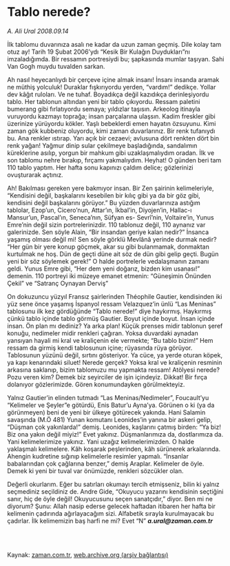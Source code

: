 # Tablo nerede?

*A. Ali Ural 2008.09.14*

<td class="columnist-detail">
<p>İlk tablomu duvarınıza asalı ne kadar da uzun zaman geçmiş. Dile kolay tam otuz ay! Tarih 19 Şubat 2006’ydı “Kesik Bir Kulağın Duydukları”nı imzaladığımda. Bir ressamın portresiydi bu; şapkasında mumlar taşıyan. Sahi Van Gogh muydu tuvalden sarkan.</p>
<p>
<div id="haberMetinDiv">
<p>Ah nasıl heyecanlıydı bir çerçeve içine almak insanı! İnsanı insanda aramak ne müthiş yolculuk! Duraklar fışkırıyordu yerden, “vardım!” dedikçe. Yollar dev kâğıt ruloları. Ve ne tuhaf. Boyadıkça değil kazıdıkça derinleşiyordu tablo. Her tablonun altından yeni bir tablo çıkıyordu.  Ressam paletini bumerang gibi fırlatıyordu semaya; yıldızlar taşısın. Arkeolog itinayla vuruyordu kazmayı toprağa; insan parçalarına ulaşsın. Kadim freskler gibi üzerinize yürüyordu kökler. Yaşlı bebeklerdi emen hayatın özsuyunu. Kimi zaman gök kubbeniz oluyordu, kimi zaman duvarlarınız. Bir renk tufanıydı bu. Ana renkler ıstırap. Yarı açık bir cezaevi; avlusuna dört renkten dört bin renk yağan! Yağmur dinip sular çekilmeye başladığında, sandalımın küreklerine asılıp, yorgun bir mahkum gibi uzaklaşmalıydım oradan. İlk ve son tablomu nehre bırakıp, fırçamı yakmalıydım. Heyhat! O günden beri tam 110 tablo yaptım. Her hafta sonu kapınızı çaldım delice; gözlerinizi ovuşturarak açtınız.
<p>Ah! Bakılması gereken yere bakmıyor insan. Bir Zen şairinin kelimeleriyle, “Kendisini değil, başkalarını kesebilen bir kılıç gibi ya da bir göz gibi, kendisini değil başkalarını görüyor.” Bu yüzden duvarlarınıza astığım tablolar, Ezop’un, Cicero’nun, Attar’ın, İkbal’in, Diyojen’in, Hallac-ı Mansur’un, Pascal’ın, Seneca’nın, Süfyan es- Sevrî’nin, Voltaire’in, Yunus Emre’nin değil sizin portrelerinizdir. 110 tablonuz değil, 110 aynanız var galerinizde.  Sen söyle Alain, “Bir insandan geriye kalan nedir?” İnsanca yaşamış olması değil mi! Sen söyle görklü Mevlânâ yerinde durmak nedir? “Her gün bir yere konup göçmek, akar su gibi bulanmamak, donmaktan kurtulmak ne hoş. Dün de geçti düne ait söz de dün gibi gelip geçti. Bugün yeni bir söz söylemek gerek!” O halde portrelerle vedalaşmanın zamanı geldi. Yunus Emre gibi, “Her dem yeni doğarız, bizden kim usanası!” demenin. 110 portreyi iki müzeye emanet etmenin: “Güneşimin Önünden Çekil” ve “Satranç Oynayan Derviş”
<p>On dokuzuncu yüzyıl Fransız şairlerinden Théophile Gautier, kendisinden iki yüz sene önce yaşamış İspanyol ressam Velazquez’in ünlü “Las Meninas” tablosunu ilk kez gördüğünde “Tablo nerede!” diye haykırmış. Haykırmış çünkü tablo içinde tablo görmüş Gautier. Boyut içinde boyut. İnsan içinde insan. Ön plan mı dediniz? Ya arka plan! Küçük prenses midir tablonun şeref konuğu, nedimeler midir renkleri çağıran. Yoksa duvardaki aynadan yansıyan hayali mi kral ve kraliçenin ele vermekte; “Bu tablo bizim!” Hem ressam da girmiş kendi tablosunun içine; rüyasında rüya görüyor. Tablosunun yüzünü değil, sırtını gösteriyor. Ya cüce, ya yerde oturan köpek, ya kapı kenarındaki siluet! Nerede gerçek? Yoksa kral ve kraliçenin resminin arkasına saklanıp, bizim tablomuzu mu yapmakta ressam! Atölyesi nerede? Pozu veren kim? Demek biz seyirciler de işin içindeyiz. Dikkat! Bir fırça dolanıyor gözlerimizde. Gören konumundayken görülmekteyiz.
<p>Yalnız Gautier’in elinden tutmadı “Las Meninas/Nedimeler”, Foucault’yu “Kelimeler ve Şeyler”e götürdü, Enis Batur’u Ayna’ya. Görünen o ki (ya da görünmeyen) beni de yeni bir ülkeye götürecek yakında. Hani Salamin savaşında (M.Ö 481) Yunan komutanı Leonides’in yanına bir askeri gelip, “Düşman çok yakınlarda!” demiş. Leonides, kaşlarını çatmış birden: “Ya biz! Biz ona yakın değil miyiz!” Evet yakınız. Düşmanlarımıza da, dostlarımıza da. Yani kelimelerimize yakınız. Yani uzağız kelimelerimizden. O halde yaklaşmalı kelimelere. Kâh koşarak peşlerinden, kâh sürünerek arkalarında. Ahengin kudretine sığınıp kelimelerle resimler yapmalı. “İnsanlar babalarından çok çağlarına benzer,” demiş Araplar. Kelimeler de öyle. Demek ki yeni bir tuval var önümüzde, renkleri sözcükler olan.
<p>Değerli okurlarım. Eğer bu satırları okumayı tercih etmişseniz, bilin ki yalnız seçmediniz seçildiniz de. Andre Gide, “Okuyucu yazarını kendisinin seçtiğini sanır, hiç de öyle değil! Okuyucusunu seçen sanatçıdır,” diyor. Ben mi ne diyorum? Şunu: Allah nasip ederse gelecek haftadan itibaren her hafta bir kelimenin çadırında ağırlayacağım sizi. Alfabetik sırayla kurulmayacak bu çadırlar. İlk kelimemizin baş harfi ne mi? Evet “N”  <i><b>a.ural@zaman.com.tr</b></i></p></p></p></p></p></div>
</p>


<p><br>
		 </br></p></td>

Kaynak: [zaman.com.tr](http://zaman.com.tr/yazar.do?yazino=788849), [web.archive.org (arşiv bağlantısı)](http://web.archive.org/web/20110519120148/http://www.zaman.com.tr:80/yazar.do?yazino=788849)

